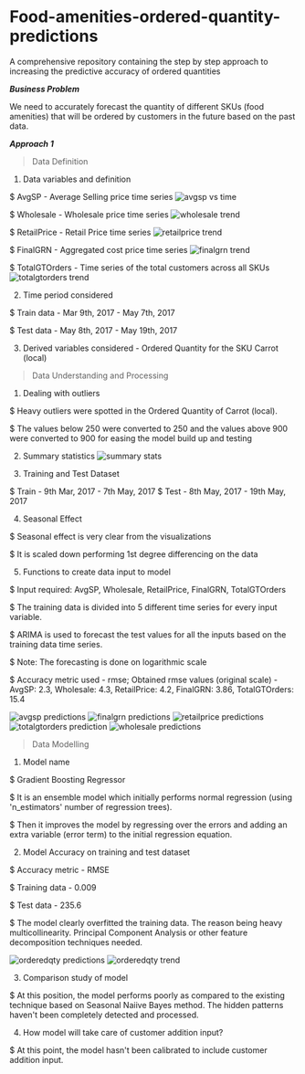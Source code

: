 # Food-amenities-ordered-quantity-predictions
A comprehensive repository containing the step by step approach to increasing the predictive accuracy of ordered quantities


***Business Problem***
                
We need to accurately forecast the quantity of different SKUs (food amenities) that will be ordered by customers in the future based on the past data.

***Approach 1***

>Data Definition


1. Data variables and definition

$ AvgSP - Average Selling price time series
![avgsp vs time](https://cloud.githubusercontent.com/assets/26039458/26490509/357a97aa-4229-11e7-83f9-7f02c1ea1db5.png)


$ Wholesale - Wholesale price time series
![wholesale trend](https://cloud.githubusercontent.com/assets/26039458/26491780/aa4eb408-422e-11e7-9eaa-9816be117590.png)


$ RetailPrice - Retail Price time series
![retailprice trend](https://cloud.githubusercontent.com/assets/26039458/26491816/bff46820-422e-11e7-86bf-ba5ee5885b29.png)


$ FinalGRN - Aggregated cost price time series
![finalgrn trend](https://cloud.githubusercontent.com/assets/26039458/26491835/cf9a6158-422e-11e7-8166-8984c7554b3b.png)


$ TotalGTOrders - Time series of the total customers across all SKUs
![totalgtorders trend](https://cloud.githubusercontent.com/assets/26039458/26491845/d4db82d2-422e-11e7-9c83-f32d25b59159.png)



2. Time period considered 

$ Train data - Mar 9th, 2017 - May 7th, 2017

$ Test data - May 8th, 2017 - May 19th, 2017



3. Derived variables considered - Ordered Quantity for the SKU Carrot (local)


>Data Understanding and Processing


1. Dealing with outliers

$ Heavy outliers were spotted in the Ordered Quantity of Carrot (local).

$ The values below 250 were converted to 250 and the values above 900 were converted to 900 for easing the model build up and testing



2. Summary statistics
![summary stats](https://cloud.githubusercontent.com/assets/26039458/26491918/3bd268fc-422f-11e7-9202-f80c42b3782f.PNG)


       

3. Training and Test Dataset

$ Train - 9th Mar, 2017 - 7th May, 2017
$ Test - 8th May, 2017 - 19th May, 2017



4. Seasonal Effect 

$ Seasonal effect is very clear from the visualizations

$ It is scaled down performing 1st degree differencing on the data



5. Functions to create data input to model

$ Input required: AvgSP, Wholesale, RetailPrice, FinalGRN, TotalGTOrders

$ The training data is divided into 5 different time series for every input variable.

$ ARIMA is used to forecast the test values for all the inputs based on the training data time series.

$ Note: The forecasting is done on logarithmic scale

$ Accuracy metric used - rmse; Obtained rmse values (original scale) - AvgSP: 2.3, Wholesale: 4.3,  RetailPrice: 4.2, FinalGRN: 3.86, TotalGTOrders: 15.4


![avgsp predictions](https://cloud.githubusercontent.com/assets/26039458/26491996/9e8e40c4-422f-11e7-8631-275e91504820.png)
![finalgrn predictions](https://cloud.githubusercontent.com/assets/26039458/26491997/9e9194f4-422f-11e7-8966-3aa105d4bdd0.png)
![retailprice predictions](https://cloud.githubusercontent.com/assets/26039458/26491998/9e969dbe-422f-11e7-9d2d-01e600ea2eac.png)
![totalgtorders prediction](https://cloud.githubusercontent.com/assets/26039458/26491999/9e9991ae-422f-11e7-85ec-c03f00845595.png)
![wholesale predictions](https://cloud.githubusercontent.com/assets/26039458/26492000/9ef22940-422f-11e7-9296-5be8c116fa57.png)



>Data Modelling


1. Model name

$ Gradient Boosting Regressor

$ It is an ensemble model which initially performs normal regression (using 'n_estimators' number of regression trees).

$ Then it improves the model by regressing over the errors and adding an extra variable (error term) to the initial regression equation.



2. Model Accuracy on training and test dataset

$ Accuracy metric - RMSE

$ Training data - 0.009

$ Test data - 235.6

$ The model clearly overfitted the training data. The reason being heavy multicollinearity. Principal Component Analysis or other feature decomposition techniques needed.

![orderedqty predictions](https://cloud.githubusercontent.com/assets/26039458/26492038/d326248c-422f-11e7-9451-3bfcbc9374a4.png)
![orderedqty trend](https://cloud.githubusercontent.com/assets/26039458/26492040/d360d866-422f-11e7-9058-882acd826d12.png)



3. Comparison study of model

$ At this position, the model performs poorly as compared to the existing technique based on Seasonal Naiive Bayes method. The hidden patterns haven't been completely detected and processed.



4. How model will take care of customer addition input?

$ At this point, the model hasn't been calibrated to include customer addition input.
